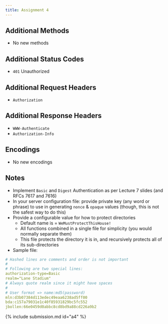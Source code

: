 ```yaml
---
title: Assignment 4
---
```


## Additional Methods

* No new methods

## Additional Status Codes

* `401` Unauthorized

## Additional Request Headers

* `Authorization`

## Additional Response Headers

* `WWW-Authenticate`
* `Authorization-Info`

## Encodings

* No new encodings

## Notes

* Implement `Basic` and `Digest` Authentication as per Lecture 7 slides (and RFCs 7617 and 7616)
* In your server configuration file: provide private key (any word or phrase) to use in generating `nonce` & `opaque` values (though, this is not the safest way to do this)
* Provide a configurable value for how to protect directories
  * Default name is = `WeMustProtectThisHouse!`
  * All functions combined in a single file for simplicity (you would normally separate them)
  * This file protects the directory it is in, and recursively protects all of its sub-directories
* Sample file:

```yml
# Hashed lines are comments and order is not important
#
# Following are two special lines:
authorization-type=Basic
realm="Lane Stadium"
# Always quote realm since it might have spaces
#
# User format => name:md5(password)
mln:d3b07384d113edec49eaa6238ad5ff00
bda:c157a79031e1c40f85931829bc5fc552
jbollen:66e0459d0abbc8cd8bd9a88cd226a9b2
```

{% include submission.md id="a4" %}
